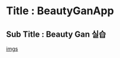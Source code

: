 # Title : BeautyGanApp   
## Sub Title : Beauty Gan 실습   
[imgs](https://drive.google.com/drive/folders/1UsTUeA1tCIKOWathD_ruwrIFA055j4cv?usp=sharing)
